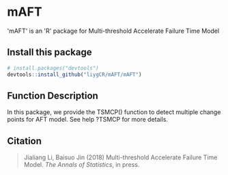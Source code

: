 # mAFT
'mAFT' is an 'R' package for Multi-threshold Accelerate Failure Time Model

## Install this package
```r
# install.packages("devtools")
devtools::install_github("liygCR/mAFT/mAFT")
```

## Function Description
In this package, we provide the TSMCP() function to detect multiple change points for AFT model. See help ?TSMCP for more details.

## Citation
> Jialiang Li, Baisuo Jin (2018) Multi-threshold Accelerate Failure Time Model. *The Annals of Statistics*, in press.
